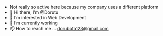 - Not really so active here because my company uses a different platform
- 👋 Hi there, I’m @Dorutu
- 👀 I’m interested in Web Development
- 🌱 I’m currently working
- 📫 How to reach me ... dorubota123@gmail.com


<!---
Dorutu/Dorutu is a ✨ special ✨ repository because its `README.md` (this file) appears on your GitHub profile.
You can click the Preview link to take a look at your changes.
--->
